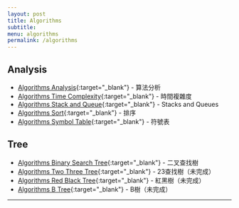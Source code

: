 ```yaml
---
layout: post
title: Algorithms
subtitle:
menu: algorithms
permalink: /algorithms
---
```


## Analysis

- [Algorithms Analysis](http://www.hauchenglee.com/algorithms/2019/11/12/algorithms-analysis.html){:target="_blank"} - 算法分析
- [Algorithms Time Complexity](http://www.hauchenglee.com/algorithms/2019/11/13/algorithms-time-complexity.html){:target="_blank"} - 時間複雜度
- [Algorithms Stack and Queue](http://www.hauchenglee.com/algorithms/2019/11/14/algorithms-stacks-queues.html){:target="_blank"} - Stacks and Queues
- [Algorithms Sort](http://www.hauchenglee.com/algorithms/2019/11/28/algorithms-sort.html){:target="_blank"} - 排序
- [Algorithms Symbol Table](http://www.hauchenglee.com/algorithms/2019/11/30/algorithms-symbol-table.html){:target="_blank"} - 符號表

## Tree

- [Algorithms Binary Search Tree](http://www.hauchenglee.com/algorithms/2019/12/01/algorithms-bst.html){:target="_blank"} - 二叉查找樹
- [Algorithms Two Three Tree](){:target="_blank"} - 23查找樹（未完成）
- [Algorithms Red Black Tree](){:target="_blank"} - 紅黑樹（未完成）
- [Algorithms B Tree](){:target="_blank"} - B樹（未完成）

---